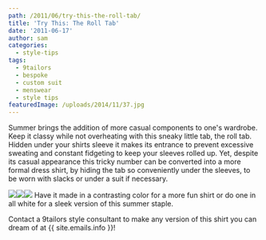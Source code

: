 ```yaml
---
path: /2011/06/try-this-the-roll-tab/
title: 'Try This: The Roll Tab'
date: '2011-06-17'
author: sam
categories:
  - style-tips
tags:
  - 9tailors
  - bespoke
  - custom suit
  - menswear
  - style tips
featuredImage: /uploads/2014/11/37.jpg
---
```

Summer brings the addition of more casual components to one's wardrobe. Keep it classy while not overheating with this sneaky little tab, the roll tab. Hidden under your shirts sleeve it makes its entrance to prevent excessive sweating and constant fidgeting to keep your sleeves rolled up. Yet, despite its casual appearance this tricky number can be converted into a more formal dress shirt, by hiding the tab so conveniently under the sleeves, to be worn with slacks or under a suit if necessary.

[![](http://4.bp.blogspot.com/-GB6fLHCiMDM/Tft5GZp1l-I/AAAAAAAAAcM/q3AEvv7Bojk/s400/rolltab_fronthalf.JPG)](http://4.bp.blogspot.com/-GB6fLHCiMDM/Tft5GZp1l-I/AAAAAAAAAcM/q3AEvv7Bojk/s1600/rolltab_fronthalf.JPG)[![](http://1.bp.blogspot.com/-EZmSYEGjjzo/Tft4zVhWsdI/AAAAAAAAAcE/wmKKsnRcS2w/s400/rolltabside.bmp)](http://1.bp.blogspot.com/-EZmSYEGjjzo/Tft4zVhWsdI/AAAAAAAAAcE/wmKKsnRcS2w/s1600/rolltabside.bmp)[![](http://4.bp.blogspot.com/-KE4Z1-040c0/Tft6VVTBxoI/AAAAAAAAAcU/Bi-HrWl9_JI/s400/rolltab_collar.JPG)](http://4.bp.blogspot.com/-KE4Z1-040c0/Tft6VVTBxoI/AAAAAAAAAcU/Bi-HrWl9_JI/s1600/rolltab_collar.JPG)
 [](http://2.bp.blogspot.com/-7rfM0VYIMZs/Tft4qV3jkRI/AAAAAAAAAb8/rjzBpmRUdaM/s1600/rolltab_side.JPG) 
Have it made in a contrasting color for a more fun shirt or do one in all white for a sleek version of this summer staple.

Contact a 9tailors style consultant to make any version of this shirt you can dream of at {{ site.emails.info }}!